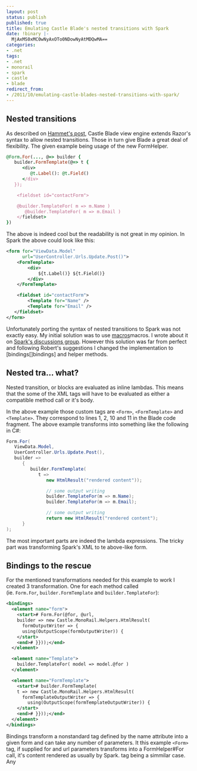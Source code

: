 ```yaml
---
layout: post
status: publish
published: true
title: Emulating Castle Blade's nested transitions with Spark
date: !binary |-
  MjAxMS0xMC0wNyAxOTo0NDowNyAtMDQwMA==
categories:
- .net
tags:
- .net
- monorail
- spark
- castle
- blade
redirect_from:
- /2011/10/emulating-castle-blades-nested-transitions-with-spark/
---
```


## Nested transitions

As described on [Hammet's post](http://hammett.castleproject.org/index.php/category/castle/monorail/), Castle Blade view 
engine extends Razor's syntax to allow nested transitions. Those in turn give Blade a great deal of flexibility. The 
given example being usage of the new FormHelper.

<!--more-->

``` ruby
@Form.For(..., @=> builder {
   builder.FormTemplate(@=> t {
      <div>
         @t.Label(): @t.Field()
      </div>
   });

    <fieldset id="contactForm">

    @builder.TemplateFor( m => m.Name )
       @builder.TemplateFor( m => m.Email )
    </fieldset>
})
```

The above is indeed cool but the readability is not great in my opinion. In Spark the above could look like this:

``` xml
<form for="ViewData.Model"
      url="UserController.Urls.Update.Post()">
    <FormTemplate>
        <div>
            ${t.Label()} ${t.Field()}
        </div>
    </FormTemplate>

    <fieldset id="contactForm">
        <Template for="Name" />
        <Template for="Email" />
   </fieldset>
</form>
```

Unfortunately porting the syntax of nested transitions to Spark was not exactly easy. My initial solution was to use
[macros][spark-macro]macros. I wrote about it on [Spark's discussions group][group]. However this solution was far from
perfect and following Robert's suggestions I changed the implementation to [bindings[]bindings] and helper methods.

## Nested tra... what?

Nested transition, or blocks are evaluated as inline lambdas. This means that the some of the XML tags will have to be
evaluated as either a compatible method call or it's body.

In the above example those custom tags are `<Form>`, `<FormTemplate>` and `<Template>`. They correspond to lines 1, 2,
10 and 11 in the Blade code fragment. The above example transforms into something like the following in C#:

``` c#
Form.For(
   ViewData.Model,
   UserController.Urls.Update.Post(),
   builder =>
      {
         builder.FormTemplate(
            t =>
               new HtmlResult("rendered content"));

               // some output writing
               builder.TemplateFor(m => m.Name);
               builder.TemplateFor(m => m.Email);

               // some output writing
               return new HtmlResult("rendered content");
      }
);
```

The most important parts are indeed the lambda expressions. The tricky part was transforming Spark's XML to te above-like
form.

## Bindings to the rescue

For the mentioned transformations needed for this example to work I created 3 transformation. One for each method called \
(ie. `Form.For`, `builder.FormTemplate` and `builder.TemplateFor`):

``` xml
<bindings>
  <element name="form">
    <start># Form.For(@for, @url,
    builder => new Castle.MonoRail.Helpers.HtmlResult(
      formOutputWriter => {
      using(OutputScope(formOutputWriter)) {
    </start>
    <end># }}));</end>
  </element>

  <element name="Template">
    builder.TemplateFor( model => model.@for )
  </element>

  <element name="FormTemplate">
    <start># builder.FormTemplate(
    t => new Castle.MonoRail.Helpers.HtmlResult(
      formTemplateOutputWriter => {
        using(OutputScope(formTemplateOutputWriter)) {
    </start>
    <end># }}));</end>
  </element>
</bindings>
```

Bindings transform a nonstandard tag defined by the name attribute into a given form and can take any number of
parameters. It this example `<Form>` tag, if supplied for and url parameters transforms into a FormHelper#For call, it's
content rendered as usually by Spark. <FormTemplate> tag being a simmilar case. Any <Template> tag transforms into a
simple GenFormBuilder#TemplateFor call without body, but requires a 'for' parameter, which is the current model's property.

## Other uses

I would assume that those nested transitions will be heavily used in Blade and thus the above method could be used
heavily when working with the new Monorail's lambda API.

Because of that these and other bindings are stored in an embedded resource and I have created custom IBindingProvider
decorated class, which will combine them with any custom user bindings. This class can be found
[here](https://github.com/ploosqva/Castle.MonoRail3/blob/master/src/Castle.MonoRail.ViewEngines.Spark/Castle.Monorail.ViewEngines.Spark/Bindings/MR3BindingProvider.cs).

[spark-macro]: http://sparkviewengine.com/documentation/expressions#DeclaringMacros
[group]: https://groups.google.com/forum/#!topic/spark-dev/-5yRXd2DPIQ
[bindings]: http://sparkviewengine.com/documentation/bindings